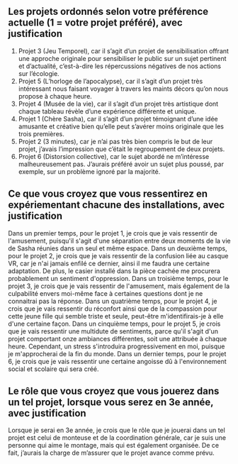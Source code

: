 ## Les projets ordonnés selon votre préférence actuelle (1 = votre projet préféré), avec justification

1. Projet 3 (Jeu Temporel), car il s’agit d’un projet de sensibilisation offrant une approche originale pour sensibiliser le public sur un sujet pertinent et d’actualité, c’est-à-dire les répercussions négatives de nos actions sur l’écologie. 
2. Projet 5 (L’horloge de l’apocalypse), car il s’agit d’un projet très intéressant nous faisant voyager à travers les maints décors qu’on nous propose à chaque heure. 
3. Projet 4 (Musée de la vie), car il s’agit d’un projet très artistique dont chaque tableau révèle d’une expérience différente et unique. 
4. Projet 1 (Chère Sasha), car il s’agit d’un projet témoignant d’une idée amusante et créative bien qu’elle peut s’avérer moins originale que les trois premières. 
5. Projet 2 (3 minutes), car je n’ai pas très bien compris le but de leur projet, j’avais l’impression que c’était le regroupement de deux projets. 
6. Projet 6 (Distorsion collective), car le sujet abordé ne m’intéresse malheureusement pas. J’aurais préféré avoir un sujet plus poussé, par exemple, sur un problème ignoré par la majorité.  

## Ce que vous croyez que vous ressentirez en expériementant chacune des installations, avec justification

Dans un premier temps, pour le projet 1, je crois que je vais ressentir de l'amusement, puisqu'il s'agit d'une séparation entre deux moments de la vie de Sasha réunies dans un seul et même espace. Dans un deuxième temps, pour le projet 2, je crois que je vais ressentir de la confusion liée au casque VR, car je n'ai jamais enfilé ce dernier, ainsi il me faudra une certaine adaptation. De plus, le casier installé dans la pièce cachée me procurera probablement un sentiment d'oppression. Dans un troisième temps, pour le projet 3, je crois que je vais ressentir de l'amusement, mais également de la culpabilité envers moi-même face à certaines questions dont je ne connaitrai pas la réponse. Dans un quatrième temps, pour le projet 4, je crois que je vais ressentir du réconfort ainsi que de la compassion pour cette jeune fille qui semble triste et seule, peut-être m'identifirais-je à elle d'une certaine façon. Dans un cinquième temps, pour le projet 5, je crois que je vais ressentir une multidute de sentiments, parce qu'il s'agit d'un projet comportant onze ambiances différentes, soit une attribuée à chaque heure. Cependant, un stress s'introduira progressivement en moi, puisque je m'approcherai de la fin du monde. Dans un dernier temps, pour le projet 6, je crois que je vais ressentir une certaine angoisse dû à l'environnement social et scolaire qui sera créé. 

## Le rôle que vous croyez que vous jouerez dans un tel projet, lorsque vous serez en 3e année, avec justification

Lorsque je serai en 3e année, je crois que le rôle que je jouerai dans un tel projet est celui de monteuse et de la coordination générale, car je suis une personne qui aime le montage, mais qui est également organisée. De ce fait, j’aurais la charge de m’assurer que le projet avance comme prévu. 
